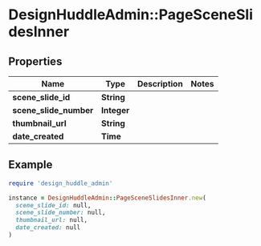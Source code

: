 # DesignHuddleAdmin::PageSceneSlidesInner

## Properties

| Name | Type | Description | Notes |
| ---- | ---- | ----------- | ----- |
| **scene_slide_id** | **String** |  |  |
| **scene_slide_number** | **Integer** |  |  |
| **thumbnail_url** | **String** |  |  |
| **date_created** | **Time** |  |  |

## Example

```ruby
require 'design_huddle_admin'

instance = DesignHuddleAdmin::PageSceneSlidesInner.new(
  scene_slide_id: null,
  scene_slide_number: null,
  thumbnail_url: null,
  date_created: null
)
```

